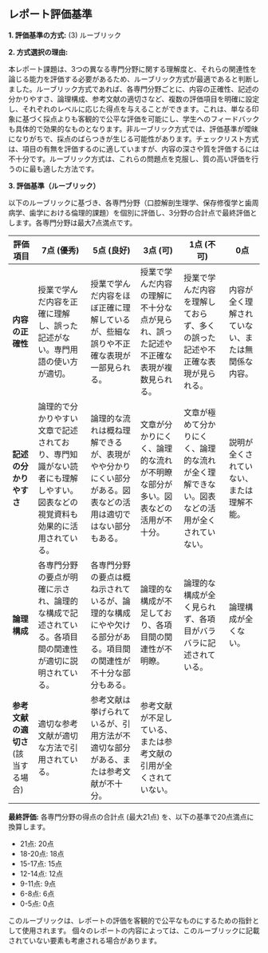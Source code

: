 ## レポート評価基準

**1. 評価基準の方式:** (3) ルーブリック

**2. 方式選択の理由:**

本レポート課題は、3つの異なる専門分野に関する理解度と、それらの関連性を論じる能力を評価する必要があるため、ルーブリック方式が最適であると判断しました。ルーブリック方式であれば、各専門分野ごとに、内容の正確性、記述の分かりやすさ、論理構成、参考文献の適切さなど、複数の評価項目を明確に設定し、それぞれのレベルに応じた得点を与えることができます。これは、単なる印象に基づく採点よりも客観的で公平な評価を可能にし、学生へのフィードバックも具体的で効果的なものとなります。非ルーブリック方式では、評価基準が曖昧になりがちで、採点のばらつきが生じる可能性があります。チェックリスト方式は、項目の有無を評価するのに適していますが、内容の深さや質を評価するには不十分です。ルーブリック方式は、これらの問題点を克服し、質の高い評価を行うのに最も適した方法です。


**3. 評価基準（ルーブリック）**

以下のルーブリックに基づき、各専門分野（口腔解剖生理学、保存修復学と歯周病学、歯学における倫理的課題）を個別に評価し、3分野の合計点で最終評価とします。各専門分野は最大7点満点です。

| 評価項目 | 7点 (優秀) | 5点 (良好) | 3点 (可) | 1点 (不可) | 0点 |
|---|---|---|---|---|---|
| **内容の正確性** | 授業で学んだ内容を正確に理解し、誤った記述がない。専門用語の使い方が適切。 | 授業で学んだ内容をほぼ正確に理解しているが、些細な誤りや不正確な表現が一部見られる。 | 授業で学んだ内容の理解に不十分な点が見られ、誤った記述や不正確な表現が複数見られる。 | 授業で学んだ内容を理解しておらず、多くの誤った記述や不正確な表現が見られる。 | 内容が全く理解されていない、または無関係な内容。 |
| **記述の分かりやすさ** | 論理的で分かりやすい文章で記述されており、専門知識がない読者にも理解しやすい。図表などの視覚資料も効果的に活用されている。 | 論理的な流れは概ね理解できるが、表現がやや分かりにくい部分がある。図表などの活用は適切ではない部分もある。 | 文章が分かりにくく、論理的な流れが不明瞭な部分が多い。図表などの活用が不十分。 | 文章が極めて分かりにくく、論理的な流れが全く理解できない。図表などの活用が全くされていない。 | 説明が全くされていない、または理解不能。 |
| **論理構成** | 各専門分野の要点が明確に示され、論理的な構成で記述されている。各項目間の関連性が適切に説明されている。 | 各専門分野の要点は概ね示されているが、論理的な構成にやや欠ける部分がある。項目間の関連性が不十分な部分もある。 | 論理的な構成が不足しており、各項目間の関連性が不明瞭。 | 論理的な構成が全く見られず、各項目がバラバラに記述されている。 | 論理構成が全くない。 |
| **参考文献の適切さ** (該当する場合) | 適切な参考文献が適切な方法で引用されている。 | 参考文献は挙げられているが、引用方法が不適切な部分がある、または参考文献が不十分。 | 参考文献が不足している、または参考文献の引用が全くされていない。 |  |  |


**最終評価:** 各専門分野の得点の合計点 (最大21点) を、以下の基準で20点満点に換算します。

* 21点: 20点
* 18-20点: 18点
* 15-17点: 15点
* 12-14点: 12点
* 9-11点: 9点
* 6-8点: 6点
* 0-5点: 0点


このルーブリックは、レポートの評価を客観的で公平なものにするための指針として使用されます。  個々のレポートの内容によっては、このルーブリックに記載されていない要素も考慮される場合があります。
